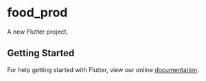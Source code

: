 # food_prod

A new Flutter project.

## Getting Started

For help getting started with Flutter, view our online
[documentation](https://flutter.io/).

